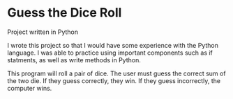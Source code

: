 # Guess the Dice Roll
Project written in Python

I wrote this project so that I would have some experience with the Python language. I was able to practice using important components such as if statments, as well as write methods in Python.

This program will roll a pair of dice. The user must guess the correct sum of the two die. If they guess correctly, they win. If they guess incorrectly, the computer wins.
